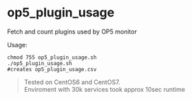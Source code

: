 # op5_plugin_usage
Fetch and count plugins used  by OP5 monitor

Usage:
```
chmod 755 op5_plugin_usage.sh
./op5_plugin_usage.sh
#creates op5_plugin_usage.csv
```

>Tested on CentOS6 and CentOS7.<br/>
>Enviroment with 30k services took approx 10sec runtime
